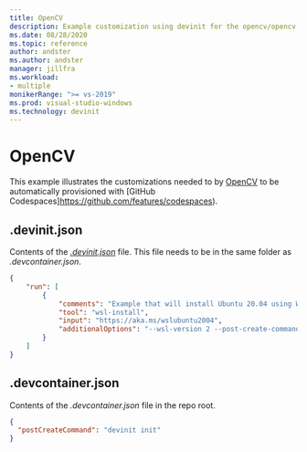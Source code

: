 ```yaml
---
title: OpenCV
description: Example customization using devinit for the opencv/opencv repo.
ms.date: 08/28/2020
ms.topic: reference
author: andster
ms.author: andster
manager: jillfra
ms.workload:
- multiple
monikerRange: ">= vs-2019"
ms.prod: visual-studio-windows
ms.technology: devinit
---
```

# OpenCV

This example illustrates the customizations needed to by [OpenCV](https://github.com/opencv/opencv) to be automatically provisioned with [GitHub Codespaces]https://github.com/features/codespaces).

## .devinit.json

Contents of the [_.devinit.json_](devinit-json.md) file. This file needs to be in the same folder as _.devcontainer.json_.

```json
{
    "run": [
        {
            "comments": "Example that will install Ubuntu 20.04 using WSL2, and configure it with various packages.",
            "tool": "wsl-install",
            "input": "https://aka.ms/wslubuntu2004",
            "additionalOptions": "--wsl-version 2 --post-create-command 'apt-get update && apt-get install g++ gcc g++-9 gcc-9 cmake gdb ninja-build zip rsync -y'"
        }
    ]
}
```

## .devcontainer.json

Contents of the _.devcontainer.json_ file in the repo root.

```json
{
  "postCreateCommand": "devinit init"
}
```